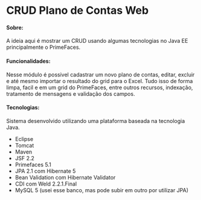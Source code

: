 # CRUD Plano de Contas Web

#### Sobre: 

A ideia aqui é mostrar um CRUD usando algumas tecnologias no Java EE principalmente o PrimeFaces.

#### Funcionalidades:

Nesse módulo é possivel cadastrar um novo plano de contas, editar, excluir e até mesmo importar o resultado do grid para o Excel. Tudo isso de forma limpa, facil e em um grid do PrimeFaces, entre outros recursos, indexação, tratamento de mensagens e validação dos campos.

#### Tecnologias:
Sistema desenvolvido utilizando uma plataforma baseada na tecnologia Java.

- Eclipse
- Tomcat
- Maven
- JSF 2.2 
- Primefaces 5.1
- JPA 2.1 com Hibernate 5
- Bean Validation com Hibernate Validator
- CDI com Weld 2.2.1.Final
- MySQL 5 (usei esse banco, mas pode subir em outro por utilizar JPA)
